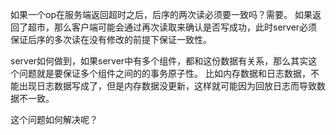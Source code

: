 如果一个op在服务端返回超时之后，后序的两次读必须要一致吗？需要。
如果返回了超市，那么客户端可能会通过再次读取来确认是否写成功，此时server必须保证后序的多次读在没有修改的前提下保证一致性。

server如何做到，如果server中有多个组件，都和这份数据有关系，那么其实这个问题就是要保证多个组件之间的的事务原子性。
比如内存数据和日志数据，不能出现日志数据写成了，但是内存数据没更新，这样就可能因为回放日志而导致数据不一致。

这个问题如何解决呢？
